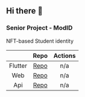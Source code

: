 ## Hi there 👋

### Senior Project - ModID
NFT-based Student identity

||Repo|Actions|
|:---:|:---:|:---:|
|Flutter|[Repo](https://github.com/CPE-Silent/mod-id-flutter)|n/a|
|Web|[Repo](https://github.com/CPE-Silent/mod-id-web)|n/a|
|Api|[Repo](https://github.com/CPE-Silent/mod-id-api)|n/a|
